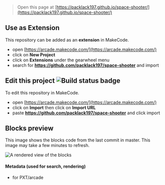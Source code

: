  


> Open this page at [https://packlack197.github.io/space-shooter/](https://packlack197.github.io/space-shooter/)

## Use as Extension

This repository can be added as an **extension** in MakeCode.

* open [https://arcade.makecode.com/](https://arcade.makecode.com/)
* click on **New Project**
* click on **Extensions** under the gearwheel menu
* search for **https://github.com/packlack197/space-shooter** and import

## Edit this project ![Build status badge](https://github.com/packlack197/space-shooter/workflows/MakeCode/badge.svg)

To edit this repository in MakeCode.

* open [https://arcade.makecode.com/](https://arcade.makecode.com/)
* click on **Import** then click on **Import URL**
* paste **https://github.com/packlack197/space-shooter** and click import

## Blocks preview

This image shows the blocks code from the last commit in master.
This image may take a few minutes to refresh.

![A rendered view of the blocks](https://github.com/packlack197/space-shooter/raw/master/.github/makecode/blocks.png)

#### Metadata (used for search, rendering)

* for PXT/arcade
<script src="https://makecode.com/gh-pages-embed.js"></script><script>makeCodeRender("{{ site.makecode.home_url }}", "{{ site.github.owner_name }}/{{ site.github.repository_name }}");</script>

